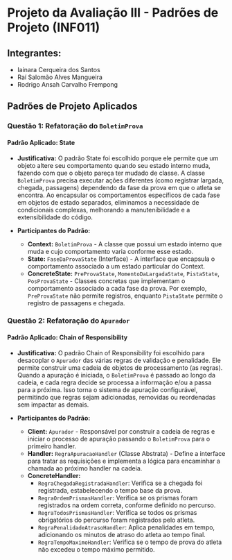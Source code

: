 # Projeto da Avaliação III - Padrões de Projeto (INF011)

## Integrantes:

- Iainara Cerqueira dos Santos
- Raí Salomão Alves Mangueira
- Rodrigo Ansah Carvalho Frempong

## Padrões de Projeto Aplicados

### Questão 1: Refatoração do `BoletimProva`

#### **Padrão Aplicado: State**

* **Justificativa:** O padrão State foi escolhido porque ele permite que um objeto altere seu comportamento quando seu estado interno muda, fazendo com que o objeto pareça ter mudado de classe. A classe `BoletimProva` precisa executar ações diferentes (como registrar largada, chegada, passagens) dependendo da fase da prova em que o atleta se encontra. Ao encapsular os comportamentos específicos de cada fase em objetos de estado separados, eliminamos a necessidade de condicionais complexas, melhorando a manutenibilidade e a extensibilidade do código.

* **Participantes do Padrão:**
    * **Context:** `BoletimProva` - A classe que possui um estado interno que muda e cujo comportamento varia conforme esse estado.
    * **State:** `FaseDaProvaState` (Interface) - A interface que encapsula o comportamento associado a um estado particular do Context.
    * **ConcreteState:** `PreProvaState`, `MomentoDaLargadaState`, `PistaState`, `PosProvaState` - Classes concretas que implementam o comportamento associado a cada fase da prova. Por exemplo, `PreProvaState` não permite registros, enquanto `PistaState` permite o registro de passagens e chegada.
            
### Questão 2: Refatoração do `Apurador`

#### **Padrão Aplicado: Chain of Responsibility**

* **Justificativa:** O padrão Chain of Responsibility foi escolhido para desacoplar o `Apurador` das várias regras de validação e penalidade. Ele permite construir uma cadeia de objetos de processamento (as regras). Quando a apuração é iniciada, o `BoletimProva` é passado ao longo da cadeia, e cada regra decide se processa a informação e/ou a passa para a próxima. Isso torna o sistema de apuração configurável, permitindo que regras sejam adicionadas, removidas ou reordenadas sem impactar as demais.

* **Participantes do Padrão:**
    * **Client:** `Apurador` - Responsável por construir a cadeia de regras e iniciar o processo de apuração passando o `BoletimProva` para o primeiro handler.
    * **Handler:** `RegraApuracaoHandler` (Classe Abstrata) - Define a interface para tratar as requisições e implementa a lógica para encaminhar a chamada ao próximo handler na cadeia.
    * **ConcreteHandler:**
        * `RegraChegadaRegistradaHandler`: Verifica se a chegada foi registrada, estabelecendo o tempo base da prova.
        * `RegraOrdemPrismasHandler`: Verifica se os prismas foram registrados na ordem correta, conforme definido no percurso.
        * `RegraTodosPrismasHandler`: Verifica se todos os prismas obrigatórios do percurso foram registrados pelo atleta.
        * `RegraPenalidadeAtrasoHandler`: Aplica penalidades em tempo, adicionando os minutos de atraso do atleta ao tempo final.
        * `RegraTempoMaximoHandler`: Verifica se o tempo de prova do atleta não excedeu o tempo máximo permitido.